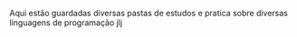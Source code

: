Aqui estão guardadas diversas pastas de estudos e pratica sobre diversas linguagens de programação jlj

